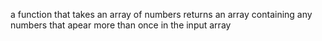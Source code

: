 a function that takes an array of numbers returns an array containing any numbers that apear more than once in the input array